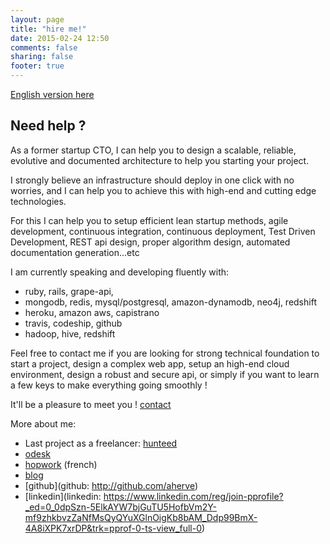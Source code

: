 ```yaml
---
layout: page
title: "hire me!"
date: 2015-02-24 12:50
comments: false
sharing: false
footer: true
---
```


[English version here](/hire-me/en)

## Need help ?

As a former startup CTO, I can help you to design a scalable, reliable, evolutive and documented architecture to help you starting your project.

I strongly believe an infrastructure should deploy in one click with no worries, and I can help you to achieve this with high-end and cutting edge technologies.

For this I can help you to setup efficient lean startup methods, agile development, continuous integration, continuous deployment, Test Driven Development, REST api design, proper algorithm design, automated documentation generation...etc

I am currently speaking and developing fluently with:

 - ruby, rails, grape-api, 
 - mongodb, redis, mysql/postgresql, amazon-dynamodb, neo4j, redshift
 - heroku, amazon aws, capistrano
 - travis, codeship, github
 - hadoop, hive, redshift

Feel free to contact me if you are looking for strong technical foundation to start a project, design a complex web app, setup an high-end cloud environment, design a robust and secure api, or simply if you want to learn a few keys to make everything going smoothly !

It'll be a pleasure to meet you ! <a href="#" onclick="alert('feel free to drop me a mail ! \n mail @ aurelien-herve.com');">contact</a>

More about me:
 
 - Last project as a freelancer: [hunteed](http://hunteed.com)
 - [odesk](https://www.odesk.com/users/~014863f8eeb1be83c1)
 - [hopwork](https://www.google.com/url?q=https%3A%2F%2Fwww.hopwork.com%2Fprofile%2F54d934c0e4b028c746f2e87a&sa=D&sntz=1&usg=AFQjCNEx-VheqTpFpnctKJ3klEOWSN2i2w) (french)
 - [blog](/)
 - [github](github: http://github.com/aherve)
 - [linkedin](linkedin: https://www.linkedin.com/reg/join-pprofile?_ed=0_0dpSzn-5ElkAYW7bjGuTU5HofbVm2Y-mf9zhkbvzZaNfMsQyQYuXGlnOigKb8bAM_Ddp99BmX-4A8iXPK7xrDP&trk=pprof-0-ts-view_full-0)
